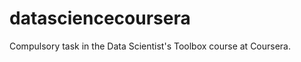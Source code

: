 datasciencecoursera
===================

Compulsory task in the Data Scientist's Toolbox course at Coursera.
